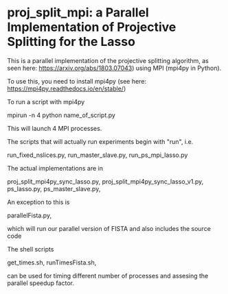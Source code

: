 # proj_split_mpi: a Parallel Implementation of Projective Splitting for the Lasso

This is a parallel implementation of the projective splitting algorithm, as seen 
here: https://arxiv.org/abs/1803.07043) using MPI (mpi4py in Python).

To use this, you need to install mpi4py (see here: https://mpi4py.readthedocs.io/en/stable/)

To run a script with mpi4py 

mpirun -n 4 python name_of_script.py

This will launch 4 MPI processes. 

The scripts that will actually run experiments begin with "run", i.e.

run_fixed_nslices.py,
run_master_slave.py,
run_ps_mpi_lasso.py

The actual implementations are in 

proj_split_mpi4py_sync_lasso.py,
proj_split_mpi4py_sync_lasso_v1.py,
ps_lasso.py,
ps_master_slave.py,

An exception to this is 

parallelFista.py,

which will run our parallel version of FISTA and also includes the source code

The shell scripts 

get_times.sh,
runTimesFista.sh,

can be used for timing different number of processes and assesing the parallel speedup factor.